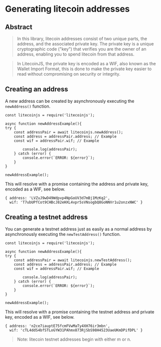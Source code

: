 # Generating litecoin addresses

## Abstract 
> In this library, litecoin addresses consist of two unique parts, the address, and the associated private key. The private key is a unique cryptographic code ("key") that verifies you are the owner of an address, enabling you to spend litecoin from that address.

>  In LitecoinJS, the private key is encoded as a WIF, also known as the Wallet Import Format, this is done to make the private key easier to read without compromising on security or integrity.

## Creating an address

A new address can be created by asynchronously executing the `newAddress()` function. 

```
const litecoinjs = require('litecoinjs');

async function newAddressExample(){
try {
    const addressPair = await litecoinjs.newAddress();
    const address = addressPair.address; // Example
    const wif = addressPair.wif; // Example 
    
        console.log(addressPair); 
	} catch (error) {
		console.error(`ERROR: ${error}`);
	}
}

newAddressExample(); 
```

This will resolve with a promise containing the address and private key, encoded as a WIF, see below. 

```
{ address: 'LVZuJ9wD49Wdpvp4NpGoUV3d7mBj1MzKq2',
  wif: 'T7ubUPfCot9CHBcJ82eHXL4vpr5sVNsogbQ8GoNNVr1u2onzxNWC' }
```

## Creating a testnet address
You can generate a testnet address just as easily as a normal address by asynchronously executing the `newTestAddress()` function.

```
const litecoinjs = require('litecoinjs');

async function newAddressExample(){
try {
    const addressPair = await litecoinjs.newTestAddress();
    const address = addressPair.address; // Example
    const wif = addressPair.wif; // Example 
    
        console.log(addressPair); 
	} catch (error) {
		console.error(`ERROR: ${error}`);
	}
}

newAddressExample(); 
```

This will resolve with a promise containing the testnet address and private key, encoded as a WIF, see below. 
```
{ address: 'n2ce7iauptE75fcmFVwMaTy4XH76ir3mbn',
  wif: 'cTL4ddS4bfSTLoGYW31PAhmx873RjSbS98H4523UaeUKmDPifDPL' }
```

> Note: litecoin testnet addresses begin with either m or n. 



